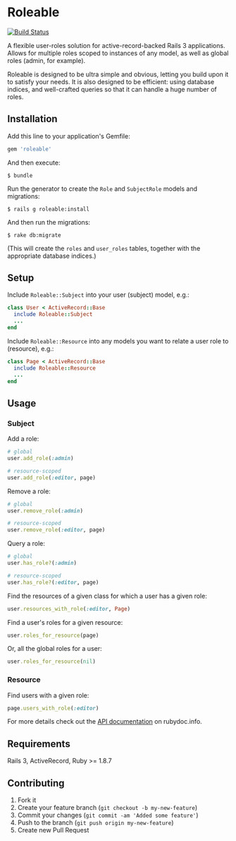 # Roleable

[![Build Status](https://secure.travis-ci.org/mcrowe/roleable.png?branch=master)](http://travis-ci.org/mcrowe/roleable)

A flexible user-roles solution for active-record-backed Rails 3 applications. Allows for multiple roles scoped to instances of any model, as well as global roles (admin, for example).

Roleable is designed to be ultra simple and obvious, letting you build upon it to satisfy your needs. It is also designed to be efficient: using database indices, and well-crafted queries so that it can handle a huge number of roles.

## Installation

Add this line to your application's Gemfile:

```ruby
gem 'roleable'
```

And then execute:

    $ bundle

Run the generator to create the `Role` and `SubjectRole` models and migrations:

    $ rails g roleable:install

And then run the migrations:

    $ rake db:migrate

(This will create the `roles` and `user_roles` tables, together with the appropriate database indices.)

## Setup

Include `Roleable::Subject` into your user (subject) model, e.g.:

```ruby
class User < ActiveRecord::Base
  include Roleable::Subject
  ...
end
```

Include `Roleable::Resource` into any models you want to relate a user role to (resource), e.g.:

```ruby
class Page < ActiveRecord::Base
  include Roleable::Resource
  ...
end
```

## Usage

### Subject

Add a role:

```ruby
# global
user.add_role(:admin)

# resource-scoped
user.add_role(:editor, page)
```

Remove a role:

```ruby
# global
user.remove_role(:admin)

# resource-scoped
user.remove_role(:editor, page)
```

Query a role:

```ruby
# global
user.has_role?(:admin)

# resource-scoped
user.has_role?(:editor, page)
```

Find the resources of a given class for which a user has a given role:

```ruby
user.resources_with_role(:editor, Page)
```

Find a user's roles for a given resource:

```ruby
user.roles_for_resource(page)
```

Or, all the global roles for a user:

```ruby
user.roles_for_resource(nil)
```

### Resource

Find users with a given role:

```ruby
page.users_with_role(:editor)
```

For more details check out the [API documentation](http://rubydoc.info/github/mcrowe/roleable/master/frames) on rubydoc.info.

## Requirements

Rails 3, ActiveRecord, Ruby >= 1.8.7

## Contributing

1. Fork it
2. Create your feature branch (`git checkout -b my-new-feature`)
3. Commit your changes (`git commit -am 'Added some feature'`)
4. Push to the branch (`git push origin my-new-feature`)
5. Create new Pull Request